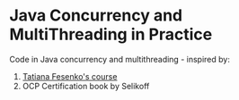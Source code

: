 # Java Concurrency and MultiThreading in Practice
Code in Java concurrency and multithreading - inspired by:
1. [Tatiana Fesenko's course](https://github.com/PacktPublishing/Java-Concurrency-Multithreading-in-Practice/tree/master)
2. OCP Certification book by Selikoff
